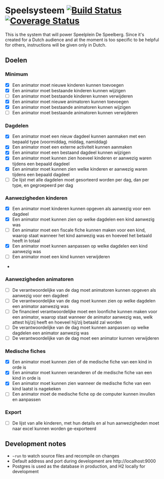 # Speelsysteem [![Build Status](https://travis-ci.org/speelsysteem/dashboard.svg?branch=master)](https://travis-ci.org/speelsysteem/dashboard) [![Coverage Status](https://coveralls.io/repos/github/speelsysteem/dashboard/badge.svg?branch=master)](https://coveralls.io/github/speelsysteem/dashboard?branch=master)

This is the system that will power Speelplein De Speelberg. Since it's created for a Dutch audience and at the moment is too specific to be helpful for others, instructions will be given only in Dutch.

## Doelen

### Minimum

- [x] Een animator moet nieuwe kinderen kunnen toevoegen
- [x] Een animator moet bestaande kinderen kunnen wijzigen
- [ ] Een animator moet bestaande kinderen kunnen verwijderen
- [x] Een animator moet nieuwe animatoren kunnen toevoegen
- [x] Een animator moet bestaande animatoren kunnen wijzigen
- [ ] Een animator moet bestaande animatoren kunnen verwijderen

### Dagdelen

- [x] Een animator moet een nieuw dagdeel kunnen aanmaken met een bepaald type (voormiddag, middag, namiddag)
- [x] Een animator moet een externe activiteit kunnen aanmaken
- [x] Een animator moet een bestaand dagdeel kunnen wijzigen
- [x] Een animator moet kunnen zien hoeveel kinderen er aanwezig waren tijdens een bepaald dagdeel
- [x] Een animator moet kunnen zien welke kinderen er aanwezig waren tijdens een bepaald dagdeel
- [ ] De lijst met alle dagdelen moet gesorteerd worden per dag, dan per type, en gegroepeerd per dag

### Aanwezigheden kinderen

- [x] Een animator moet kinderen kunnen opgeven als aanwezig voor een dagdeel
- [x] Een animator moet kunnen zien op welke dagdelen een kind aanwezig was
- [ ] Een animator moet een fiscale fiche kunnen maken voor een kind, waarop staat wanneer het kind aanwezig was en hoeveel het betaald heeft in totaal
- [x] Een animator moet kunnen aanpassen op welke dagdelen een kind aanwezig was
- [ ] Een animator moet een kind kunnen verwijderen
- 
### Aanwezigheden animatoren

- [ ] De verantwoordelijke van de dag moet animatoren kunnen opgeven als aanwezig voor een dagdeel
- [ ] De verantwoordelijke van de dag moet kunnen zien op welke dagdelen een animator aanwezig was
- [ ] De financieel verantwoordelijke moet een loonfiche kunnen maken voor een animator, waarop staat wanneer de animator aanwezig was, welk attest hij/zij heeft en hoeveel hij/zij betaald zal worden
- [ ] De verantwoordelijke van de dag moet kunnen aanpassen op welke dagdelen een animator aanwezig was
- [ ] De verantwoordelijke van de dag moet een animator kunnen verwijderen

### Medische fiches

- [x] Een animator moet kunnen zien of de medische fiche van een kind in orde is
- [x] Een animator moet kunnen veranderen of de medische fiche van een kind in orde is
- [x] Een animator moet kunnen zien wanneer de medische fiche van een kind laatst is nagekeken
- [ ] Een animator moet de medische fiche op de computer kunnen invullen en aanpassen

### Export

- [ ] De lijst van alle kinderen, met hun details en al hun aanwezigheden moet naar excel kunnen worden ge-exporteerd

## Development notes

- `~run` to watch source files and recompile on changes
- Default address and port during development are http://localhost:9000
- Postgres is used as the database in production, and H2 locally for development

